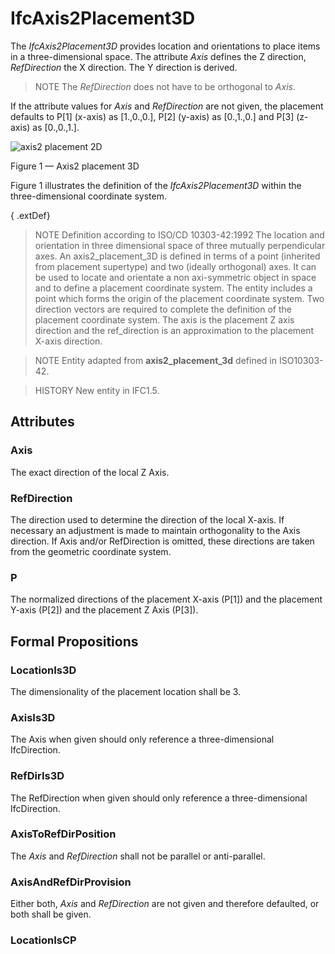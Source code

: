 # IfcAxis2Placement3D

The _IfcAxis2Placement3D_ provides location and orientations to place items in a three-dimensional space. The attribute _Axis_ defines the Z direction, _RefDirection_ the X direction. The Y direction is derived.
<!-- end of short definition -->

> NOTE The _RefDirection_ does not have to be orthogonal to _Axis_.

If the attribute values for _Axis_ and _RefDirection_ are not given, the placement defaults to P[1] (x-axis) as [1.,0.,0.], P[2] (y-axis) as [0.,1.,0.] and P[3] (z-axis) as [0.,0.,1.].

![axis2 placement 2D](../../../../figures/ifcaxis2placement3d-layout1.gif)

Figure 1 — Axis2 placement 3D

Figure 1 illustrates the definition of the <em>IfcAxis2Placement3D</em> within the three-dimensional coordinate system.

{ .extDef}
> NOTE Definition according to ISO/CD 10303-42:1992
> The location and orientation in three dimensional space of three mutually perpendicular axes. An axis2_placement_3D is defined in terms of a point (inherited from placement supertype) and two (ideally orthogonal) axes. It can be used to locate and orientate a non axi-symmetric object in space and to define a placement coordinate system. The entity includes a point which forms the origin of the placement coordinate system. Two direction vectors are required to complete the definition of the placement coordinate system. The axis is the placement Z axis direction and the ref_direction is an approximation to the placement X-axis direction.

> NOTE Entity adapted from **axis2_placement_3d** defined in ISO10303-42.

> HISTORY New entity in IFC1.5.

## Attributes

### Axis
The exact direction of the local Z Axis.

### RefDirection
The direction used to determine the direction of the local X-axis. If necessary an adjustment is made to maintain orthogonality to the Axis direction. If Axis and/or RefDirection is omitted, these directions are taken from the geometric coordinate system.

### P
The normalized directions of the placement X-axis (P[1]) and the placement Y-axis (P[2]) and the placement Z Axis (P[3]).

## Formal Propositions

### LocationIs3D
The dimensionality of the placement location shall be 3.

### AxisIs3D
The Axis when given should only reference a three-dimensional IfcDirection.

### RefDirIs3D
The RefDirection when given should only reference a three-dimensional IfcDirection.

### AxisToRefDirPosition
The _Axis_ and _RefDirection_ shall not be parallel or anti-parallel.

### AxisAndRefDirProvision
Either both, _Axis_ and _RefDirection_ are not given and therefore defaulted, or both shall be given.

### LocationIsCP

